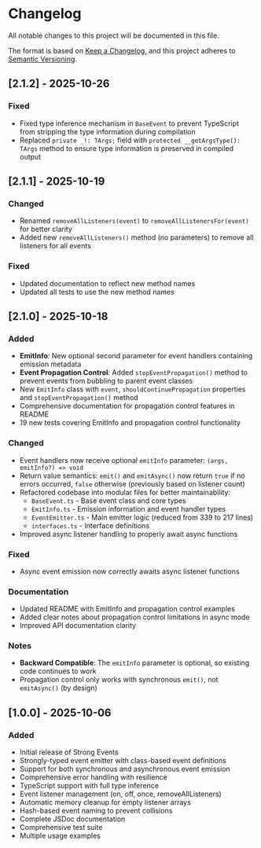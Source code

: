 # Changelog

All notable changes to this project will be documented in this file.

The format is based on [Keep a Changelog](https://keepachangelog.com/en/1.0.0/),
and this project adheres to [Semantic Versioning](https://semver.org/spec/v2.0.0.html).

## [2.1.2] - 2025-10-26

### Fixed
- Fixed type inference mechanism in `BaseEvent` to prevent TypeScript from stripping the type information during compilation
- Replaced `private _!: TArgs;` field with `protected __getArgsType(): TArgs` method to ensure type information is preserved in compiled output

## [2.1.1] - 2025-10-19

### Changed
- Renamed `removeAllListeners(event)` to `removeAllListenersFor(event)` for better clarity
- Added new `removeAllListeners()` method (no parameters) to remove all listeners for all events

### Fixed
- Updated documentation to reflect new method names
- Updated all tests to use the new method names

## [2.1.0] - 2025-10-18

### Added
- **EmitInfo**: New optional second parameter for event handlers containing emission metadata
- **Event Propagation Control**: Added `stopEventPropagation()` method to prevent events from bubbling to parent event classes
- New `EmitInfo` class with `event`, `shouldContinuePropagation` properties and `stopEventPropagation()` method
- Comprehensive documentation for propagation control features in README
- 19 new tests covering EmitInfo and propagation control functionality

### Changed
- Event handlers now receive optional `emitInfo` parameter: `(args, emitInfo?) => void`
- Return value semantics: `emit()` and `emitAsync()` now return `true` if no errors occurred, `false` otherwise (previously based on listener count)
- Refactored codebase into modular files for better maintainability:
  - `BaseEvent.ts` - Base event class and core types
  - `EmitInfo.ts` - Emission information and event handler types
  - `EventEmitter.ts` - Main emitter logic (reduced from 339 to 217 lines)
  - `interfaces.ts` - Interface definitions
- Improved async listener handling to properly await async functions

### Fixed
- Async event emission now correctly awaits async listener functions

### Documentation
- Updated README with EmitInfo and propagation control examples
- Added clear notes about propagation control limitations in async mode
- Improved API documentation clarity

### Notes
- **Backward Compatible**: The `emitInfo` parameter is optional, so existing code continues to work
- Propagation control only works with synchronous `emit()`, not `emitAsync()` (by design)

## [1.0.0] - 2025-10-06

### Added
- Initial release of Strong Events
- Strongly-typed event emitter with class-based event definitions
- Support for both synchronous and asynchronous event emission
- Comprehensive error handling with resilience
- TypeScript support with full type inference
- Event listener management (on, off, once, removeAllListeners)
- Automatic memory cleanup for empty listener arrays
- Hash-based event naming to prevent collisions
- Complete JSDoc documentation
- Comprehensive test suite
- Multiple usage examples